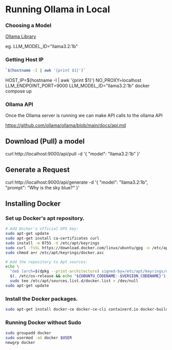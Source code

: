 # Running Ollama in Local


### Choosing a Model

[Ollama Library](https://ollama.com/library)

eg. LLM_MODEL_ID="llama3.2:1b"

### Getting Host IP

```sh
`$(hostname -I | awk '{print $1}')`
```

HOST_IP=$(hostname -I | awk '{print $1}') NO_PROXY=localhost LLM_ENDPOINT_PORT=9000 LLM_MODEL_ID="llama3.2:1b" docker compose up

### Ollama API

Once the Ollama server is running we can make API calls to the ollama API

https://github.com/ollama/ollama/blob/main/docs/api.md


## Download (Pull) a model

curl http://localhost:9000/api/pull -d '{
  "model": "llama3.2:1b"
}'

## Generate a Request

curl http://localhost:9000/api/generate -d '{
  "model": "llama3.2:1b",
  "prompt": "Why is the sky blue?"
}'

## Installing Docker 

### Set up Docker's apt repository.

```sh
# Add Docker's official GPG key:
sudo apt-get update
sudo apt-get install ca-certificates curl
sudo install -m 0755 -d /etc/apt/keyrings
sudo curl -fsSL https://download.docker.com/linux/ubuntu/gpg -o /etc/apt/keyrings/docker.asc
sudo chmod a+r /etc/apt/keyrings/docker.asc

# Add the repository to Apt sources:
echo \
  "deb [arch=$(dpkg --print-architecture) signed-by=/etc/apt/keyrings/docker.asc] https://download.docker.com/linux/ubuntu \
  $(. /etc/os-release && echo "${UBUNTU_CODENAME:-$VERSION_CODENAME}") stable" | \
  sudo tee /etc/apt/sources.list.d/docker.list > /dev/null
sudo apt-get update
```
### Install the Docker packages.

```sh
sudo apt-get install docker-ce docker-ce-cli containerd.io docker-buildx-plugin docker-compose-plugin
```
### Running Docker without Sudo

```sh
sudo groupadd docker
sudo usermod -aG docker $USER
newgrp docker
```